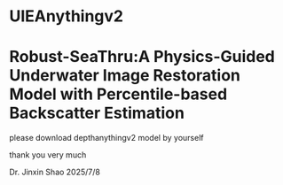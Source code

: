 # UIEAnythingv2

# Robust-SeaThru:A Physics-Guided Underwater Image Restoration Model with Percentile-based Backscatter Estimation

please download depthanythingv2 model by yourself

thank you very much

Dr. Jinxin Shao
2025/7/8
